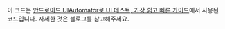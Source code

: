 이 코드는 [안드로이드 UIAutomator로 UI 테스트, 가장 쉽고 빠른 가이드](https://codechacha.com/ko/android-uiautomator2/)에서 사용된 코드입니다. 
자세한 것은 블로그를 참고해주세요.
